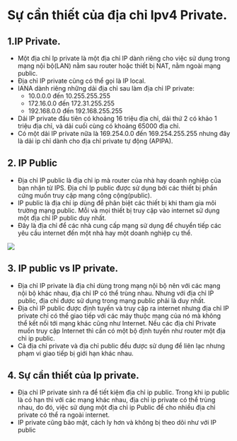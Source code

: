 # Sự cần thiết của địa chỉ Ipv4 Private. 

## 1.IP Private.
- Một địa chỉ Ip private là một địa chỉ IP dành riêng cho việc sử dụng trong mạng nội bộ(LAN) nằm sau router hoặc thiết bị NAT, nằm ngoài mạng public.
- Địa chỉ IP private cũng có thể gọi là IP local.
- IANA dành riêng những dải địa chỉ sau làm địa chỉ IP private:
  - 10.0.0.0 đến 10.255.255.255
  - 172.16.0.0 đến 172.31.255.255
  - 192.168.0.0 đến 192.168.255.255
- Dải IP private đầu tiên có khoảng 16 triệu địa chỉ, dải thứ 2 có khảo 1 triệu địa chỉ, và dải cuối cùng có khoảng 65000 địa chỉ.
- Có một dải IP private nữa là 169.254.0.0 đến 169.254.255.255 nhưng đây là dải ip chỉ dành cho địa chỉ private tự động (APIPA).
## 2. IP Public
- Địa chỉ IP public là địa chỉ ip mà router của nhà hay doanh nghiệp của bạn nhận từ IPS. Địa chỉ Ip public được sử dụng bởi các thiết bị phần cứng muốn truy cập mạng công cộng(public).
- IP public là địa chỉ ip dùng để phân biệt các thiết bị khi tham gia môi trường mạng public. Mỗi và mọi thiết bị truy cập vào internet sử dụng một địa chỉ IP public duy nhất.
- Đây là địa chỉ để các nhà cung cấp mạng sử dụng để chuyển tiếp các yêu cầu internet đến một nhà hay một doanh nghiệp cụ thể.

![](http://i.imgur.com/mYmAvKL.png)

## 3. IP public vs IP private.
- Địa chỉ IP private là địa chỉ dùng trong mạng nội bộ nên với các mạng nội bộ khác nhau, địa chỉ IP có thể trùng nhau. Nhưng với địa chỉ IP public, địa chỉ được sử dụng trong mạng public phải là duy nhất.
- Địa chỉ IP public được định tuyến và truy cập ra internet nhưng địa chỉ IP private chỉ có thể giao tiếp với các máy thuộc mạng của nó mà không thể kết nối tới mạng khác cũng như Internet. Nếu các địa chỉ Private muốn truy cập Internet thì cần có một bộ định tuyến như router một địa chỉ ip public.
- Cả địa chỉ private và địa chỉ public đều được sử dụng để liên lạc nhưng phạm vi giao tiếp bị giới hạn khác nhau.
## 4. Sự cần thiết của Ip private.
- Địa chỉ IP private sinh ra để tiết kiệm địa chỉ ip public. Trong khi ip public là có hạn thì với các mạng khác nhau, địa chỉ ip private có thể trùng nhau, do đó, việc sử dụng một địa chỉ ip Public để cho nhiều địa chỉ private có thể ra ngoài internet.
- IP private cũng bảo mật, cách ly hơn và không bị theo dõi như với IP public
